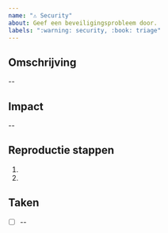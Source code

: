 ```yaml
---
name: "⚠️ Security"
about: Geef een beveiligingsprobleem door.
labels: ":warning: security, :book: triage"
---
```


## Omschrijving

--

## Impact

--

## Reproductie stappen

1.
2.

## Taken

- [ ] --
